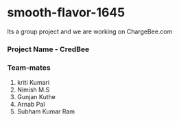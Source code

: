 # smooth-flavor-1645
Its a group project and we are working on ChargeBee.com

### Project Name - CredBee

### Team-mates
1. kriti Kumari
2. Nimish M.S
3. Gunjan Kuthe
4. Arnab Pal
5. Subham Kumar Ram
